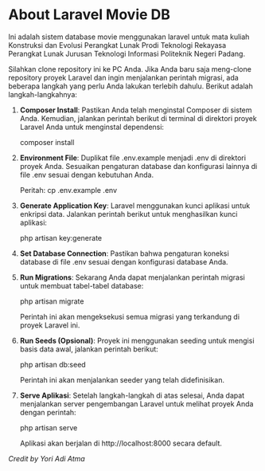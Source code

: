 # About Laravel Movie DB
Ini adalah sistem database movie menggunakan laravel untuk mata kuliah Konstruksi dan Evolusi Perangkat Lunak Prodi Teknologi Rekayasa Perangkat Lunak Jurusan Teknologi Informasi Politeknik Negeri Padang.

Silahkan clone repository ini ke PC Anda. Jika Anda baru saja meng-clone repository proyek Laravel dan ingin menjalankan perintah migrasi, ada beberapa langkah yang perlu Anda lakukan terlebih dahulu. Berikut adalah langkah-langkahnya:

1. **Composer Install**: Pastikan Anda telah menginstal Composer di sistem Anda. Kemudian, jalankan perintah berikut di terminal di direktori proyek Laravel Anda untuk menginstal dependensi:
  
   composer install

2. **Environment File**: Duplikat file .env.example menjadi .env di direktori proyek Anda. Sesuaikan pengaturan database dan konfigurasi lainnya di file .env sesuai dengan kebutuhan Anda.
  
   Peritah:
   cp .env.example .env

3. **Generate Application Key**: Laravel menggunakan kunci aplikasi untuk enkripsi data. Jalankan perintah berikut untuk menghasilkan kunci aplikasi:
  
   php artisan key:generate

6. **Set Database Connection**: Pastikan bahwa pengaturan koneksi database di file .env sesuai dengan konfigurasi database Anda.

7. **Run Migrations**: Sekarang Anda dapat menjalankan perintah migrasi untuk membuat tabel-tabel database:

   php artisan migrate

   Perintah ini akan mengeksekusi semua migrasi yang terkandung di proyek Laravel ini.

9. **Run Seeds (Opsional)**: Proyek ini menggunakan seeding untuk mengisi basis data awal, jalankan perintah berikut:

   php artisan db:seed

   Perintah ini akan menjalankan seeder yang telah didefinisikan.

11. **Serve Aplikasi**: Setelah langkah-langkah di atas selesai, Anda dapat menjalankan server pengembangan Laravel untuk melihat proyek Anda dengan perintah:
   
    php artisan serve

    Aplikasi akan berjalan di http://localhost:8000 secara default.

_Credit by Yori Adi Atma_
